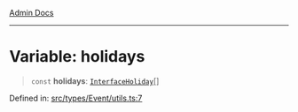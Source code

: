 [Admin Docs](/)

---

# Variable: holidays

> `const` **holidays**: [`InterfaceHoliday`](../interfaces/InterfaceHoliday.md)[]

Defined in: [src/types/Event/utils.ts:7](https://github.com/PalisadoesFoundation/talawa-admin/blob/main/src/types/Event/utils.ts#L7)
